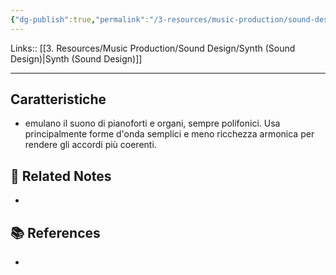 ```yaml
---
{"dg-publish":true,"permalink":"/3-resources/music-production/sound-design/synth-keys-sound-design/","tags":["note"]}
---
```


Links:: [[3. Resources/Music Production/Sound Design/Synth (Sound Design)\|Synth (Sound Design)]]

---
## Caratteristiche

- emulano il suono di pianoforti e organi, sempre polifonici. Usa principalmente forme d'onda semplici e meno ricchezza armonica per rendere gli accordi più coerenti.




## 🔗 Related Notes

- 

## 📚 References

- 